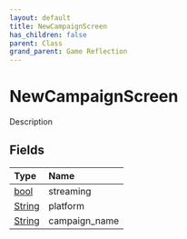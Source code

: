 ```yaml
---
layout: default
title: NewCampaignScreen
has_children: false
parent: Class
grand_parent: Game Reflection
---
```

# NewCampaignScreen
Description 

## Fields

| Type | Name |
|:-------------|:--------------|
| [bool](/docs/game-reflection/components/bool) | streaming |
| [String](/docs/game-reflection/components/string) | platform |
| [String](/docs/game-reflection/components/string) | campaign_name |

